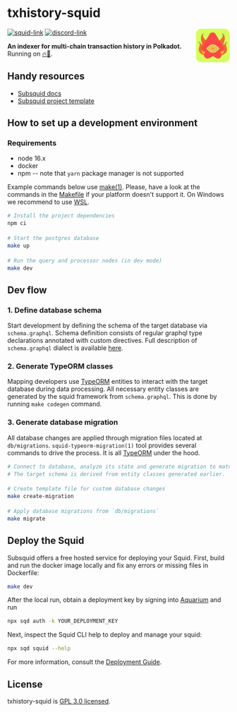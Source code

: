 # txhistory-squid

<img src="assets/TalisFireSquid.svg" alt="Talisman" width="15%" align="right" />

[![squid-link](https://img.shields.io/website?label=squid&style=flat-square&up_message=online&down_message=offline&url=https%3A%2F%2Fapp.gc.subsquid.io%2Fbeta%2Ftx-history%2Fv0b%2Fgraphql)](https://app.gc.subsquid.io/beta/tx-history/v0b/graphql)
[![discord-link](https://img.shields.io/discord/858891448271634473?logo=discord&logoColor=white&style=flat-square)](https://discord.gg/talisman)

**An indexer for multi-chain transaction history in Polkadot.**  
Running on [🔥🦑](https://docs.subsquid.io/new-in-fire-squid/).

## Handy resources

- [Subsquid docs](https://docs.subsquid.io/)
- [Subsquid project template](https://github.com/subsquid/squid-template)

## How to set up a development environment

### Requirements

- node 16.x
- docker
- npm -- note that `yarn` package manager is not supported

Example commands below use [make(1)](https://www.gnu.org/software/make/).
Please, have a look at the commands in the [Makefile](Makefile) if your platform doesn't support it.
On Windows we recommend to use [WSL](https://docs.microsoft.com/en-us/windows/wsl/).

```bash
# Install the project dependencies
npm ci

# Start the postgres database
make up

# Run the query and processor nodes (in dev mode)
make dev
```

## Dev flow

### 1. Define database schema

Start development by defining the schema of the target database via `schema.graphql`.
Schema definition consists of regular graphql type declarations annotated with custom directives.
Full description of `schema.graphql` dialect is available [here](https://docs.subsquid.io/schema-spec).

### 2. Generate TypeORM classes

Mapping developers use [TypeORM](https://typeorm.io) entities
to interact with the target database during data processing. All necessary entity classes are
generated by the squid framework from `schema.graphql`. This is done by running `make codegen`
command.

### 3. Generate database migration

All database changes are applied through migration files located at `db/migrations`.
`squid-typeorm-migration(1)` tool provides several commands to drive the process.
It is all [TypeORM](https://typeorm.io/#/migrations) under the hood.

```bash
# Connect to database, analyze its state and generate migration to match the target schema.
# The target schema is derived from entity classes generated earlier.

# Create template file for custom database changes
make create-migration

# Apply database migrations from `db/migrations`
make migrate
```

## Deploy the Squid

Subsquid offers a free hosted service for deploying your Squid. First, build and run the docker image locally and fix any errors or missing files in Dockerfile:

```sh
make dev
```

After the local run, obtain a deployment key by signing into [Aquarium](https://app.subsquid.io/start) and run

```sh
npx sqd auth -k YOUR_DEPLOYMENT_KEY
```

Next, inspect the Squid CLI help to deploy and manage your squid:

```sh
npx sqd squid --help
```

For more information, consult the [Deployment Guide](https://docs.subsquid.io/docs/deploy-squid/).

## License

txhistory-squid is [GPL 3.0 licensed](LICENSE).
